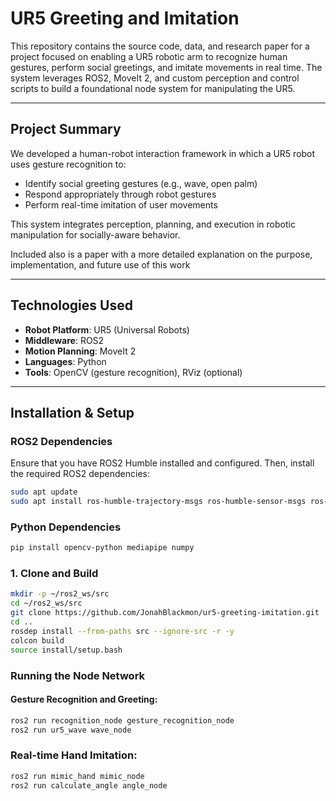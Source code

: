 # UR5 Greeting and Imitation

This repository contains the source code, data, and research paper for a project focused on enabling a UR5 robotic arm to recognize human gestures, perform social greetings, and imitate movements in real time. The system leverages ROS2, MoveIt 2, and custom perception and control scripts to build a foundational node system for manipulating the UR5.

---

## Project Summary

We developed a human-robot interaction framework in which a UR5 robot uses gesture recognition to:
- Identify social greeting gestures (e.g., wave, open palm)
- Respond appropriately through robot gestures
- Perform real-time imitation of user movements

This system integrates perception, planning, and execution in robotic manipulation for socially-aware behavior.

Included also is a paper with a more detailed explanation on the purpose, implementation, and future use of this work

---

## Technologies Used

- **Robot Platform**: UR5 (Universal Robots)
- **Middleware**: ROS2
- **Motion Planning**: MoveIt 2
- **Languages**: Python
- **Tools**: OpenCV (gesture recognition), RViz (optional)

---

## Installation & Setup

### ROS2 Dependencies
Ensure that you have ROS2 Humble installed and configured. Then, install the required ROS2 dependencies:

```bash
sudo apt update
sudo apt install ros-humble-trajectory-msgs ros-humble-sensor-msgs ros-humble-std-msgs ros-humble-builtin-interfaces ros-humble-cv-bridge
```
### Python Dependencies
```bash
pip install opencv-python mediapipe numpy
```
### 1. Clone and Build
```bash
mkdir -p ~/ros2_ws/src
cd ~/ros2_ws/src
git clone https://github.com/JonahBlackmon/ur5-greeting-imitation.git
cd ..
rosdep install --from-paths src --ignore-src -r -y
colcon build
source install/setup.bash
```
### Running the Node Network
#### Gesture Recognition and Greeting:
```bash
ros2 run recognition_node gesture_recognition_node
ros2 run ur5_wave wave_node
```
### Real-time Hand Imitation:
```bash
ros2 run mimic_hand mimic_node
ros2 run calculate_angle angle_node
```


